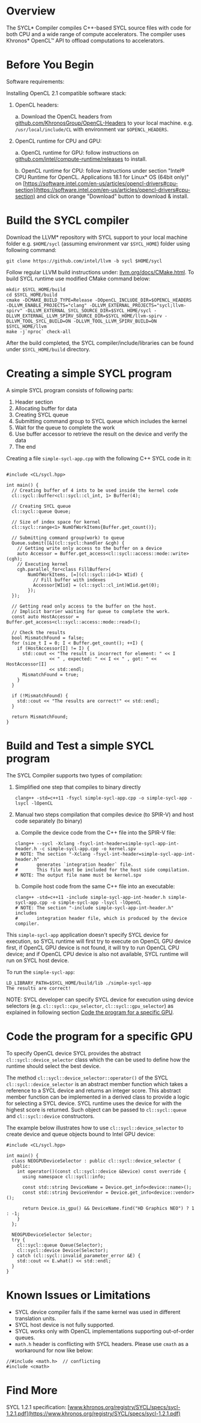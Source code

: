# Overview

The SYCL* Compiler compiles C++\-based SYCL source files with code for both CPU and a wide range of compute accelerators. The compiler uses Khronos* OpenCL&trade; API to offload computations to accelerators.

# Before You Begin

Software requirements:

Installing OpenCL 2.1 compatible software stack:
1. OpenCL headers:

   a. Download the OpenCL headers from [github.com/KhronosGroup/OpenCL-Headers](https://github.com/KhronosGroup/OpenCL-Headers) to your local machine. e.g. `/usr/local/include/CL` with environment var `$OPENCL_HEADERS`.
2. OpenCL runtime for CPU and GPU:

   a. OpenCL runtime for GPU: follow instructions on [github.com/intel/compute-runtime/releases](https://github.com/intel/compute-runtime/releases) to install.

   b. OpenCL runtime for CPU: follow instructions under section "Intel&reg; CPU Runtime for OpenCL. Applications 18.1 for Linux* OS (64bit only)" on [https://software.intel.com/en-us/articles/opencl-drivers#cpu-section](https://software.intel.com/en-us/articles/opencl-drivers#cpu-section) and click on orange "Download" button to download & install.

# Build the SYCL compiler

Download the LLVM* repository with SYCL support to your local machine folder e.g. `$HOME/sycl` (assuming environment var `$SYCL_HOME`) folder using following command:

```
git clone https://github.com/intel/llvm -b sycl $HOME/sycl
```

Follow regular LLVM build instructions under: [llvm.org/docs/CMake.html](https://llvm.org/docs/CMake.html). To build SYCL runtime use modified CMake command below:

```
mkdir $SYCL_HOME/build
cd $SYCL_HOME/build
cmake -DCMAKE_BUILD_TYPE=Release -DOpenCL_INCLUDE_DIR=$OPENCL_HEADERS -DLLVM_ENABLE_PROJECTS="clang" -DLLVM_EXTERNAL_PROJECTS="sycl;llvm-spirv" -DLLVM_EXTERNAL_SYCL_SOURCE_DIR=$SYCL_HOME/sycl -DLLVM_EXTERNAL_LLVM_SPIRV_SOURCE_DIR=$SYCL_HOME/llvm-spirv -DLLVM_TOOL_SYCL_BUILD=ON -DLLVM_TOOL_LLVM_SPIRV_BUILD=ON $SYCL_HOME/llvm
make -j`nproc` check-all
```

After the build completed, the SYCL compiler/include/libraries can be found under `$SYCL_HOME/build` directory.

# Creating a simple SYCL program

A simple SYCL program consists of following parts:
1. Header section
2. Allocating buffer for data
3. Creating SYCL queue
4. Submitting command group to SYCL queue which includes the kernel
5. Wait for the queue to complete the work
6. Use buffer accessor to retrieve the result on the device and verify the data
7. The end

Creating a file `simple-sycl-app.cpp` with the following C++ SYCL code in it:

```

#include <CL/sycl.hpp>

int main() {
  // Creating buffer of 4 ints to be used inside the kernel code
  cl::sycl::buffer<cl::sycl::cl_int, 1> Buffer(4);

  // Creating SYCL queue
  cl::sycl::queue Queue;

  // Size of index space for kernel
  cl::sycl::range<1> NumOfWorkItems{Buffer.get_count()};

  // Submitting command group(work) to queue
  Queue.submit([&](cl::sycl::handler &cgh) {
    // Getting write only access to the buffer on a device
    auto Accessor = Buffer.get_access<cl::sycl::access::mode::write>(cgh);
    // Executing kernel
    cgh.parallel_for<class FillBuffer>(
        NumOfWorkItems, [=](cl::sycl::id<1> WIid) {
          // Fill buffer with indexes
          Accessor[WIid] = (cl::sycl::cl_int)WIid.get(0);
        });
  });

  // Getting read only access to the buffer on the host.
  // Implicit barrier waiting for queue to complete the work.
  const auto HostAccessor = Buffer.get_access<cl::sycl::access::mode::read>();

  // Check the results
  bool MismatchFound = false;
  for (size_t I = 0; I < Buffer.get_count(); ++I) {
    if (HostAccessor[I] != I) {
      std::cout << "The result is incorrect for element: " << I
                << " , expected: " << I << " , got: " << HostAccessor[I]
                << std::endl;
      MismatchFound = true;
    }
  }

  if (!MismatchFound) {
    std::cout << "The results are correct!" << std::endl;
  }

  return MismatchFound;
}

```

# Build and Test a simple SYCL program
The SYCL Compiler supports two types of compilation:

1. Simplified one step that compiles to binary directly

   ```
   clang++ -std=c++11 -fsycl simple-sycl-app.cpp -o simple-sycl-app -lsycl -lOpenCL
   ```

2. Manual two steps compilation that compiles device (to SPIR-V) and host code separately (to binary)

   a. Compile the device code from the C++ file into the SPIR-V file:

   ```
   clang++ --sycl -Xclang -fsycl-int-header=simple-sycl-app-int-header.h -c simple-sycl-app.cpp -o kernel.spv
   # NOTE: The section "-Xclang -fsycl-int-header=simple-sycl-app-int-header.h"
   #       generates `integration header` file.
   #       This file must be included for the host side compilation.
   # NOTE: The output file name must be kernel.spv
   ```

   b. Compile host code from the same C++ file into an executable:

   ```
   clang++ -std=c++11 -include simple-sycl-app-int-header.h simple-sycl-app.cpp -o simple-sycl-app -lsycl -lOpenCL
   # NOTE: The section "-include simple-sycl-app-int-header.h" includes
   #       integration header file, which is produced by the device compiler.
   ```

This `simple-sycl-app` application doesn't specify SYCL device for execution, so SYCL runtime will first try to execute on OpenCL GPU device first, if OpenCL GPU device is not found, it will try to run OpenCL CPU device; and if OpenCL CPU device is also not available, SYCL runtime will run on SYCL host device.

To run the `simple-sycl-app`:

    LD_LIBRARY_PATH=$SYCL_HOME/build/lib ./simple-sycl-app
    The results are correct!

NOTE: SYCL developer can specify SYCL device for execution using device selectors (e.g. `cl::sycl::cpu_selector`, `cl::sycl::gpu_selector`) as explained in following section [Code the program for a specific GPU](#code-the-program-for-a-specific-gpu).

# Code the program for a specific GPU

To specify OpenCL device SYCL provides the abstract `cl::sycl::device_selector` class which the can be used to define how the runtime should select the best device.

The method `cl::sycl::device_selector::operator()` of the SYCL `cl::sycl::device_selector` is an abstract member function which takes a reference to a SYCL device and returns an integer score. This abstract member function can be implemented in a derived class to provide a logic for selecting a SYCL device. SYCL runtime uses the device for with the highest score is returned. Such object can be passed to `cl::sycl::queue` and `cl::sycl::device` constructors.

The example below illustrates how to use `cl::sycl::device_selector` to create device and queue objects bound to Intel GPU device:

```
#include <CL/sycl.hpp>

int main() {
  class NEOGPUDeviceSelector : public cl::sycl::device_selector {
  public:
    int operator()(const cl::sycl::device &Device) const override {
      using namespace cl::sycl::info;

      const std::string DeviceName = Device.get_info<device::name>();
      const std::string DeviceVendor = Device.get_info<device::vendor>();

      return Device.is_gpu() && DeviceName.find("HD Graphics NEO") ? 1 : -1;
    }
  };

  NEOGPUDeviceSelector Selector;
  try {
    cl::sycl::queue Queue(Selector);
    cl::sycl::device Device(Selector);
  } catch (cl::sycl::invalid_parameter_error &E) {
    std::cout << E.what() << std::endl;
  }
}

```


# Known Issues or Limitations

- SYCL device compiler fails if the same kernel was used in different translation units.
- SYCL host device is not fully supported.
- SYCL works only with OpenCL implementations supporting out-of-order queues.
- `math.h` header is conflicting with SYCL headers. Please use `cmath` as a workaround for now like below:

```
//#include <math.h>  // conflicting
#include <cmath>
```

# Find More

SYCL 1.2.1 specification: [www.khronos.org/registry/SYCL/specs/sycl-1.2.1.pdf](https://www.khronos.org/registry/SYCL/specs/sycl-1.2.1.pdf)

